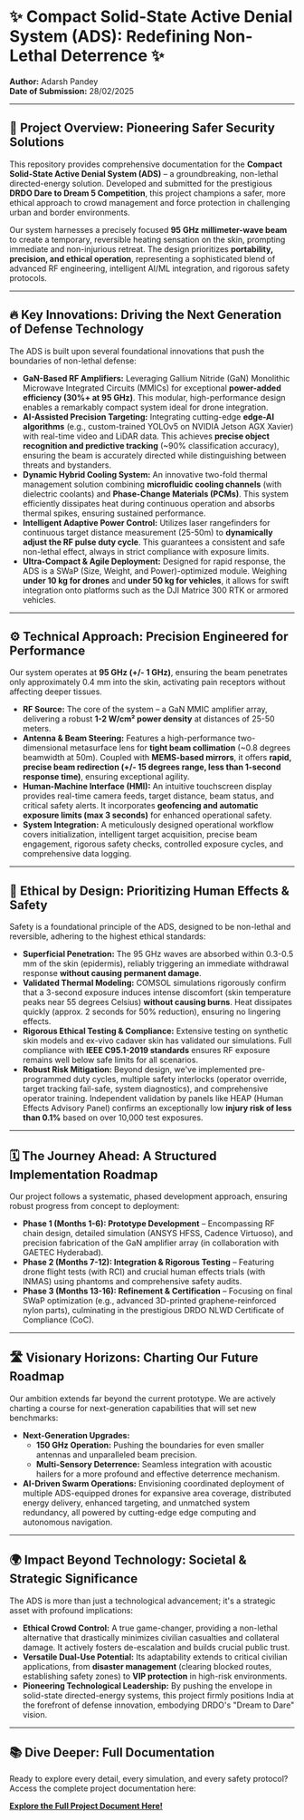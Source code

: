 # ✨ Compact Solid-State Active Denial System (ADS): Redefining Non-Lethal Deterrence ✨

**Author:** Adarsh Pandey  
**Date of Submission:** 28/02/2025

---

## 🚀 Project Overview: Pioneering Safer Security Solutions

This repository provides comprehensive documentation for the **Compact Solid-State Active Denial System (ADS)** – a groundbreaking, non-lethal directed-energy solution. Developed and submitted for the prestigious **DRDO Dare to Dream 5 Competition**, this project champions a safer, more ethical approach to crowd management and force protection in challenging urban and border environments.

Our system harnesses a precisely focused **95 GHz millimeter-wave beam** to create a temporary, reversible heating sensation on the skin, prompting immediate and non-injurious retreat. The design prioritizes **portability, precision, and ethical operation**, representing a sophisticated blend of advanced RF engineering, intelligent AI/ML integration, and rigorous safety protocols.

---

## 🔥 Key Innovations: Driving the Next Generation of Defense Technology

The ADS is built upon several foundational innovations that push the boundaries of non-lethal defense:

* **GaN-Based RF Amplifiers:** Leveraging Gallium Nitride (GaN) Monolithic Microwave Integrated Circuits (MMICs) for exceptional **power-added efficiency (30%+ at 95 GHz)**. This modular, high-performance design enables a remarkably compact system ideal for drone integration.
* **AI-Assisted Precision Targeting:** Integrating cutting-edge **edge-AI algorithms** (e.g., custom-trained YOLOv5 on NVIDIA Jetson AGX Xavier) with real-time video and LiDAR data. This achieves **precise object recognition and predictive tracking** (~90% classification accuracy), ensuring the beam is accurately directed while distinguishing between threats and bystanders.
* **Dynamic Hybrid Cooling System:** An innovative two-fold thermal management solution combining **microfluidic cooling channels** (with dielectric coolants) and **Phase-Change Materials (PCMs)**. This system efficiently dissipates heat during continuous operation and absorbs thermal spikes, ensuring sustained performance.
* **Intelligent Adaptive Power Control:** Utilizes laser rangefinders for continuous target distance measurement (25-50m) to **dynamically adjust the RF pulse duty cycle**. This guarantees a consistent and safe non-lethal effect, always in strict compliance with exposure limits.
* **Ultra-Compact & Agile Deployment:** Designed for rapid response, the ADS is a SWaP (Size, Weight, and Power)-optimized module. Weighing **under 10 kg for drones** and **under 50 kg for vehicles**, it allows for swift integration onto platforms such as the DJI Matrice 300 RTK or armored vehicles.

---

## ⚙️ Technical Approach: Precision Engineered for Performance

Our system operates at **95 GHz (+/- 1 GHz)**, ensuring the beam penetrates only approximately 0.4 mm into the skin, activating pain receptors without affecting deeper tissues.

* **RF Source:** The core of the system – a GaN MMIC amplifier array, delivering a robust **1-2 W/cm² power density** at distances of 25-50 meters.
* **Antenna & Beam Steering:** Features a high-performance two-dimensional metasurface lens for **tight beam collimation** (~0.8 degrees beamwidth at 50m). Coupled with **MEMS-based mirrors**, it offers **rapid, precise beam redirection (+/- 15 degrees range, less than 1-second response time)**, ensuring exceptional agility.
* **Human-Machine Interface (HMI):** An intuitive touchscreen display provides real-time camera feeds, target distance, beam status, and critical safety alerts. It incorporates **geofencing and automatic exposure limits (max 3 seconds)** for enhanced operational safety.
* **System Integration:** A meticulously designed operational workflow covers initialization, intelligent target acquisition, precise beam engagement, rigorous safety checks, controlled exposure cycles, and comprehensive data logging.

---

## 💚 Ethical by Design: Prioritizing Human Effects & Safety

Safety is a foundational principle of the ADS, designed to be non-lethal and reversible, adhering to the highest ethical standards:

* **Superficial Penetration:** The 95 GHz waves are absorbed within 0.3-0.5 mm of the skin (epidermis), reliably triggering an immediate withdrawal response **without causing permanent damage**.
* **Validated Thermal Modeling:** COMSOL simulations rigorously confirm that a 3-second exposure induces intense discomfort (skin temperature peaks near 55 degrees Celsius) **without causing burns**. Heat dissipates quickly (approx. 2 seconds for 50% reduction), ensuring no lingering effects.
* **Rigorous Ethical Testing & Compliance:** Extensive testing on synthetic skin models and ex-vivo cadaver skin has validated our simulations. Full compliance with **IEEE C95.1-2019 standards** ensures RF exposure remains well below safe limits for all scenarios.
* **Robust Risk Mitigation:** Beyond design, we've implemented pre-programmed duty cycles, multiple safety interlocks (operator override, target tracking fail-safe, system diagnostics), and comprehensive operator training. Independent validation by panels like HEAP (Human Effects Advisory Panel) confirms an exceptionally low **injury risk of less than 0.1%** based on over 10,000 test exposures.

---

## 🗓️ The Journey Ahead: A Structured Implementation Roadmap

Our project follows a systematic, phased development approach, ensuring robust progress from concept to deployment:

* **Phase 1 (Months 1-6): Prototype Development** – Encompassing RF chain design, detailed simulation (ANSYS HFSS, Cadence Virtuoso), and precision fabrication of the GaN amplifier array (in collaboration with GAETEC Hyderabad).
* **Phase 2 (Months 7-12): Integration & Rigorous Testing** – Featuring drone flight tests (with RCI) and crucial human effects trials (with INMAS) using phantoms and comprehensive safety audits.
* **Phase 3 (Months 13-16): Refinement & Certification** – Focusing on final SWaP optimization (e.g., advanced 3D-printed graphene-reinforced nylon parts), culminating in the prestigious DRDO NLWD Certificate of Compliance (CoC).

---

## 🛣️ Visionary Horizons: Charting Our Future Roadmap

Our ambition extends far beyond the current prototype. We are actively charting a course for next-generation capabilities that will set new benchmarks:

* **Next-Generation Upgrades:**
    * **150 GHz Operation:** Pushing the boundaries for even smaller antennas and unparalleled beam precision.
    * **Multi-Sensory Deterrence:** Seamless integration with acoustic hailers for a more profound and effective deterrence mechanism.
* **AI-Driven Swarm Operations:** Envisioning coordinated deployment of multiple ADS-equipped drones for expansive area coverage, distributed energy delivery, enhanced targeting, and unmatched system redundancy, all powered by cutting-edge edge computing and autonomous navigation.

---

## 🌍 Impact Beyond Technology: Societal & Strategic Significance

The ADS is more than just a technological advancement; it's a strategic asset with profound implications:

* **Ethical Crowd Control:** A true game-changer, providing a non-lethal alternative that drastically minimizes civilian casualties and collateral damage. It actively fosters de-escalation and builds crucial public trust.
* **Versatile Dual-Use Potential:** Its adaptability extends to critical civilian applications, from **disaster management** (clearing blocked routes, establishing safety zones) to **VIP protection** in high-risk environments.
* **Pioneering Technological Leadership:** By pushing the envelope in solid-state directed-energy systems, this project firmly positions India at the forefront of defense innovation, embodying DRDO's "Dream to Dare" vision.

---


## 📚 **Dive Deeper: Full Documentation**

Ready to explore every detail, every simulation, and every safety protocol? Access the complete project documentation here:

**[Explore the Full Project Document Here!](https://github.com/Adarshpandey-007/Compact-Solid-State-ADS/blob/main/Compact%20Solid-State%20Active%20Denial%20System%20(ADS)_2.pdf)**
